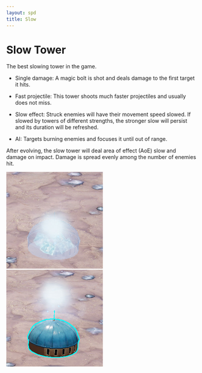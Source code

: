 ```yaml
---
layout: spd
title: Slow
---
```


# Slow Tower

The best slowing tower in the game.

* Single damage: A magic bolt is shot and deals damage to the first target it hits.

* Fast projectile: This tower shoots much faster projectiles and usually does not miss.

* Slow effect: Struck enemies will have their movement speed slowed. If slowed by towers of different strengths, the stronger slow will persist and its duration will be refreshed.

* AI: Targets burning enemies and focuses it until out of range.

After evolving, the slow tower will deal area of effect (AoE) slow and damage on impact. Damage is spread evenly among the number of enemies hit.

<img src="/assets/images/spd/tower-slow-unbuilt.jpg" width="256" height="256">
<img src="/assets/images/spd/tower-slow.jpg" width="256" height="256">
